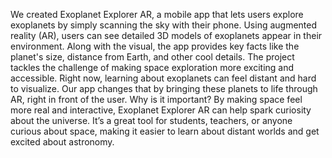 We created Exoplanet Explorer AR, a mobile app that lets users explore exoplanets by simply scanning the sky with their phone. Using augmented reality (AR), users can see detailed 3D models of exoplanets appear in their environment. Along with the visual, the app provides key facts like the planet's size, distance from Earth, and other cool details. The project tackles the challenge of making space exploration more exciting and accessible. Right now, learning about exoplanets can feel distant and hard to visualize. Our app changes that by bringing these planets to life through AR, right in front of the user. Why is it important? By making space feel more real and interactive, Exoplanet Explorer AR can help spark curiosity about the universe. It’s a great tool for students, teachers, or anyone curious about space, making it easier to learn about distant worlds and get excited about astronomy.
